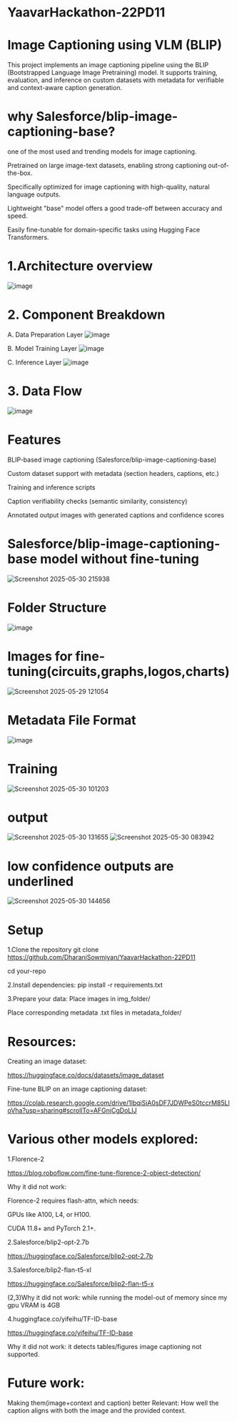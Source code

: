 ﻿# YaavarHackathon-22PD11
# Image Captioning using VLM (BLIP)
This project implements an image captioning pipeline using the BLIP (Bootstrapped Language Image Pretraining) model. It supports training, evaluation, and inference on custom datasets with metadata for verifiable and context-aware caption generation.

# why Salesforce/blip-image-captioning-base?

one of the most used and trending models for image captioning.

Pretrained on large image-text datasets, enabling strong captioning out-of-the-box.

Specifically optimized for image captioning with high-quality, natural language outputs.

Lightweight "base" model offers a good trade-off between accuracy and speed.

Easily fine-tunable for domain-specific tasks using Hugging Face Transformers.

# 1.Architecture overview
![image](https://github.com/user-attachments/assets/8c1b218d-5512-4205-8bf7-9d3dd30b3ac6)

# 2. Component Breakdown
A. Data Preparation Layer
![image](https://github.com/user-attachments/assets/8d90858f-6e06-4e38-9e39-db0b244829be)

B. Model Training Layer
![image](https://github.com/user-attachments/assets/b6e7446b-ad2a-4fb4-8ba6-2d77c495a46a)

C. Inference Layer
![image](https://github.com/user-attachments/assets/1d413349-dc7e-4797-91e5-d8c00b68b6f1)

# 3. Data Flow
![image](https://github.com/user-attachments/assets/56b42824-183e-4485-8d0f-e79e48f67537)

# Features
BLIP-based image captioning (Salesforce/blip-image-captioning-base)

Custom dataset support with metadata (section headers, captions, etc.)

Training and inference scripts

Caption verifiability checks (semantic similarity, consistency)

Annotated output images with generated captions and confidence scores

# Salesforce/blip-image-captioning-base model without fine-tuning
![Screenshot 2025-05-30 215938](https://github.com/user-attachments/assets/85773ac3-d267-4b9d-a769-c930b0369f40)

 
# Folder Structure
![image](https://github.com/user-attachments/assets/b865e2c3-3869-45b3-831d-db0317d1f7f0)

# Images for fine-tuning(circuits,graphs,logos,charts)
![Screenshot 2025-05-29 121054](https://github.com/user-attachments/assets/7c0c38ba-1df2-4395-8836-c598172ee26b)


# Metadata File Format
![image](https://github.com/user-attachments/assets/14fb7c32-0184-4ea6-a93a-6ac183864337)

# Training
![Screenshot 2025-05-30 101203](https://github.com/user-attachments/assets/0f965372-5c6e-4ed3-bb29-afa94c09cfe7)


# output
![Screenshot 2025-05-30 131655](https://github.com/user-attachments/assets/33c7a239-be73-4885-a66d-1c386bbc980c)
![Screenshot 2025-05-30 083942](https://github.com/user-attachments/assets/7d684264-01bb-4e09-9e76-e01524d4eca3)

# low confidence outputs are underlined
![Screenshot 2025-05-30 144656](https://github.com/user-attachments/assets/8f2a1556-eb3b-49e7-96fe-6d83e832e4dc)

# Setup
1.Clone the repository
   git clone https://github.com/DharaniSowmiyan/YaavarHackathon-22PD11
   
   cd your-repo

2.Install dependencies:
   pip install -r requirements.txt

3.Prepare your data:
Place images in img_folder/

Place corresponding metadata .txt files in metadata_folder/

# Resources:

Creating an image dataset:

https://huggingface.co/docs/datasets/image_dataset


Fine-tune BLIP on an image captioning dataset:

https://colab.research.google.com/drive/1lbqiSiA0sDF7JDWPeS0tccrM85LloVha?usp=sharing#scrollTo=AFGnjCgDoLIJ

# Various other models explored:

1.Florence-2

https://blog.roboflow.com/fine-tune-florence-2-object-detection/

Why it did not work:

Florence-2 requires flash-attn, which needs:

GPUs like A100, L4, or H100.

CUDA 11.8+ and PyTorch 2.1+.

2.Salesforce/blip2-opt-2.7b

https://huggingface.co/Salesforce/blip2-opt-2.7b

3.Salesforce/blip2-flan-t5-xl

https://huggingface.co/Salesforce/blip2-flan-t5-x

(2,3)Why it did not work: while running the model-out of memory since my gpu VRAM is 4GB

4.huggingface.co/yifeihu/TF-ID-base

https://huggingface.co/yifeihu/TF-ID-base

Why it did not work: it detects tables/figures image captioning not supported.

# Future work:

Making them(image+context and caption) better Relevant: How well the caption aligns with both the image and the provided context.








